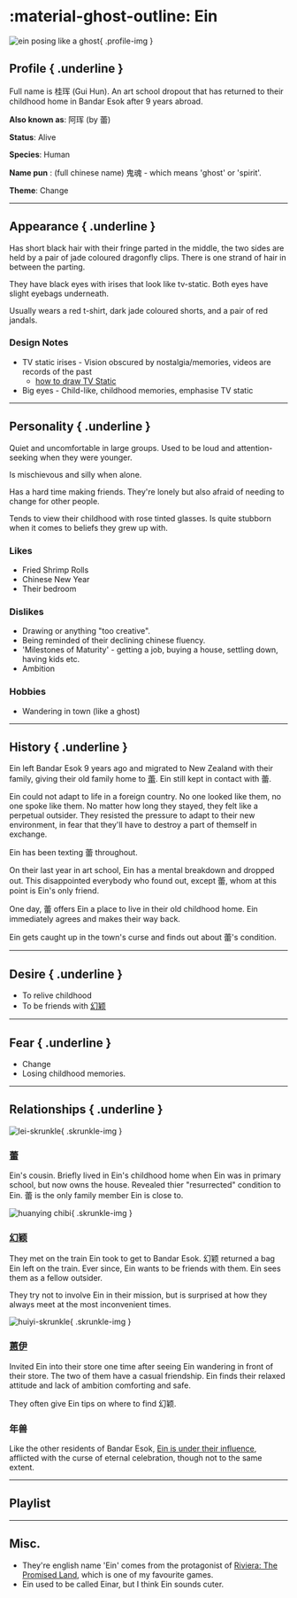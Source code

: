 :material-ghost-outline: Ein
========================
![ein posing like a ghost](../../../media/ein-full.jpg){ .profile-img }

## Profile { .underline }

Full name is 桂珲 (Gui Hun). An art school dropout that has returned to their childhood home in Bandar Esok after 9 years abroad. 

**Also known as**: 阿珲 (by 蕾)

**Status**: Alive

**Species**: Human

**Name pun** : (full chinese name) 鬼魂 - which means 'ghost' or 'spirit'. 

**Theme**: Change

---

## Appearance { .underline }

Has short black hair with their fringe parted in the middle, the two sides are held by a pair of jade coloured dragonfly clips. There is one strand of hair in between the parting. 

They have black eyes with irises that look like tv-static. Both eyes have slight eyebags underneath.

Usually wears a red t-shirt, dark jade coloured shorts, and a pair of red jandals.

### Design Notes

- TV static irises - Vision obscured by nostalgia/memories, videos are records of the past
    - [how to draw TV Static](https://www.deviantart.com/etheringtonbrothers/art/How-to-THINK-when-you-draw-SCREEN-STATIC-EFFECTS-851536224)
- Big eyes - Child-like, childhood memories, emphasise TV static


---

## Personality { .underline }

Quiet and uncomfortable in large groups. Used to be loud and attention-seeking when they were younger.

Is mischievous and silly when alone.

Has a hard time making friends. They're lonely but also afraid of needing to change for other people.

Tends to view their childhood with rose tinted glasses. Is quite stubborn when it comes to beliefs they grew up with.

### Likes

- Fried Shrimp Rolls
- Chinese New Year
- Their bedroom

### Dislikes

- Drawing or anything "too creative".
- Being reminded of their declining chinese fluency.
- 'Milestones of Maturity' - getting a job, buying a house, settling down, having kids etc.
- Ambition

### Hobbies

- Wandering in town (like a ghost)

---

## History { .underline }

Ein left Bandar Esok 9 years ago and migrated to New Zealand with their family, giving their old family home to [蕾](1lei.md). Ein still kept in contact with 蕾.

Ein could not adapt to life in a foreign country. No one looked like them, no one spoke like them. No matter how long they stayed, they felt like a perpetual outsider. They resisted the pressure to adapt to their new environment, in fear that they'll have to destroy a part of themself in exchange.

Ein has been texting 蕾 throughout.

On their last year in art school, Ein has a mental breakdown and dropped out. This disappointed everybody who found out, except 蕾, whom at this point is Ein's only friend.

One day, 蕾 offers Ein a place to live in their old childhood home. Ein immediately agrees and makes their way back.

Ein gets caught up in the town's curse and finds out about 蕾's condition.


---

## Desire { .underline }

- To relive childhood
- To be friends with [幻颖](1huan-ying.md)

---

## Fear { .underline }

- Change
- Losing childhood memories.

---

## Relationships { .underline }

![lei-skrunkle](../../../media/lei-skrunkle.jpg){ .skrunkle-img }

### [蕾](1lei.md)

Ein's cousin. Briefly lived in Ein's childhood home when Ein was in primary school, but now owns the house. Revealed thier "resurrected" condition to Ein. 蕾 is the only family member Ein is close to.


![huanying chibi](../../../media/huanying-skrunkle.jpg){ .skrunkle-img }

### [幻颖](1huan-ying.md)

They met on the train Ein took to get to Bandar Esok. 幻颖 returned a bag Ein left on the train. Ever since, Ein wants to be friends with them. Ein sees them as a fellow outsider.

They try not to involve Ein in their mission, but is surprised at how they always meet at the most inconvenient times.


![huiyi-skrunkle](../../../media/huiyi-skrunkle.jpg){ .skrunkle-img }

### [蕙伊](1hui-yi.md)

Invited Ein into their store one time after seeing Ein wandering in front of their store. The two of them have a casual friendship. Ein finds their relaxed attitude and lack of ambition comforting and safe. 

They often give Ein tips on where to find 幻颖.

### 年兽    

Like the other residents of Bandar Esok, [Ein is under their influence](../Snippets/restoran-laut-brainstorm.md#The%20story), afflicted with the curse of eternal celebration, though not to the same extent.

---

## Playlist

---

## Misc.

- They're english name 'Ein' comes from the protagonist of [Riviera: The Promised Land](https://en.wikipedia.org/wiki/Riviera:_The_Promised_Land), which is one of my favourite games. 
- Ein used to be called Einar, but I think Ein sounds cuter.





